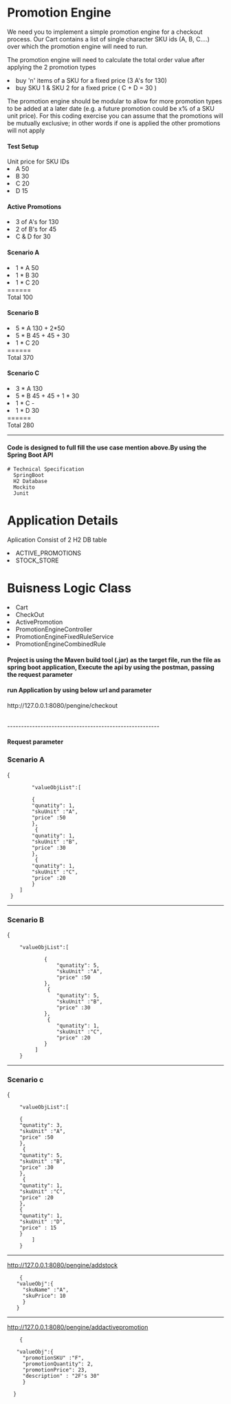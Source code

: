 

<h1> Promotion Engine</h1>
We need you to implement a simple promotion engine for a checkout process. Our Cart contains a list of single character SKU ids (A, B, C....) over which the promotion engine will need to run.

The promotion engine will need to calculate the total order value after applying the 2 promotion types
	<li>buy 'n' items of a SKU for a fixed price (3 A's for 130)</li>
	<li>buy SKU 1 & SKU 2 for a fixed price ( C + D = 30 )</li>
	
	
The promotion engine should be modular to allow for more promotion types to be added at a later date (e.g. a future promotion could be x% of a SKU unit price). For this coding exercise you can assume that the promotions will be mutually exclusive; in other words if one is applied the other promotions will not apply</p>
<h4>Test Setup</h4>
Unit price for SKU IDs
<li>A      50</li>
<li>B      30</li>
<li>C      20</li>
<li>D      15</li>

<h4>Active Promotions</h4>
<li>3 of A's for 130</li>
<li>2 of B's for 45</li>
<li>C & D for 30</li>

<h4>Scenario A</h4>
<li>1 * A     50</li>
<li>1 * B     30</li>
<li>1 * C     20</li>
 ======</br>
Total     100

<h4>Scenario B</h4>
<li>5 * A     130 + 2*50</li>
<li>5 * B     45 + 45 + 30</li>
<li>1 * C     20</li>
======</br>
Total     370

<h4>Scenario C</h4>
<li>3 * A     130</li>
<li>5 * B     45 + 45 + 1 * 30</li>
<li>1 * C     -</li>
<li>1 * D     30</li>
======</br>
Total     280


-------------------------------------

<h4>Code is designed to full fill the use case mention above.By using the Spring Boot API</h4>

	# Technical Specification
 	  SpringBoot 
 	  H2 Database
	  Mockito 
	  Junit
# Application Details

  Aplication Consist of 2 H2 DB table 
  
  <li>ACTIVE_PROMOTIONS </li>
  <li>STOCK_STORE </li>
  
  # Buisness Logic Class
  
   <li>Cart</li>
   <li>CheckOut</li>
   <li>ActivePromotion</li>
   <li>PromotionEngineController</li>
   <li>PromotionEngineFixedRuleService</li>
   <li>PromotionEngineCombinedRule</li>
  
  
  <h4>Project is using the Maven build tool  (.jar) as the target file, run the file as spring boot application, Execute the api by using the postman,
   passing the request parameter </h4>
  
 <h4> run Application by using below url and parameter</h4>
  <p>http://127.0.0.1:8080/pengine/checkout</p><br/>
  -------------------------------------------------------
 <h4> Request parameter</h4>
 <h3> Scenario A</h3>
	  {
    
		    "valueObjList":[

		    {
			"qunatity": 1,
			"skuUnit" :"A",
			"price" :50
		    },
		     {
			"qunatity": 1,
			"skuUnit" :"B",
			"price" :30
		    },
		     {
			"qunatity": 1,
			"skuUnit" :"C",
			"price" :20
		    }
		]
	 }
-----------------------------------------------------------------------
 <h3> Scenario B</h3>
            {
		
		"valueObjList":[

				{
					"qunatity": 5,
					"skuUnit" :"A",
					"price" :50
				},
				 {
					"qunatity": 5,
					"skuUnit" :"B",
					"price" :30
				},
				 {
					"qunatity": 1,
					"skuUnit" :"C",
					"price" :20
				}
			 ]
		}
---------------------------------------------------------------
 <h3> Scenario c</h3>
	{

	    "valueObjList":[

	    {
		"qunatity": 3,
		"skuUnit" :"A",
		"price" :50
	    },
	     {
		"qunatity": 5,
		"skuUnit" :"B",
		"price" :30
	    },
	     {
		"qunatity": 1,
		"skuUnit" :"C",
		"price" :20
	    },
	    {
		"qunatity": 1,
		"skuUnit" :"D",
		"price" : 15
	    }
			]
		}
------------------------------------------------------------ 

http://127.0.0.1:8080/pengine/addstock

	    {
	   "valueObj":{
	     "skuName" :"A",
	     "skuPrice": 10
	     }
	   }
 -----------------------------------------------------------
 http://127.0.0.1:8080/pengine/addactivepromotion
 
	    {

	   "valueObj":{
	     "promotionSKU" :"F",
	     "promotionQuantity": 2,
	     "promotionPrice": 23,
	     "description" : "2F's 30"
	     }

	  }

